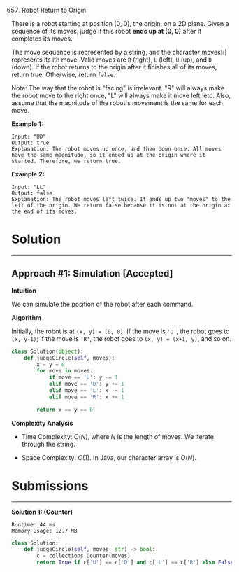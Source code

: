 657. Robot Return to Origin

There is a robot starting at position (0, 0), the origin, on a 2D plane. Given a sequence of its moves, judge if this robot **ends up at (0, 0)** after it completes its moves.

The move sequence is represented by a string, and the character moves[i] represents its ith move. Valid moves are `R` (right), `L` (left), `U` (up), and `D` (down). If the robot returns to the origin after it finishes all of its moves, return true. Otherwise, return `false`.

Note: The way that the robot is "facing" is irrelevant. "R" will always make the robot move to the right once, "L" will always make it move left, etc. Also, assume that the magnitude of the robot's movement is the same for each move.

**Example 1:**
```
Input: "UD"
Output: true 
Explanation: The robot moves up once, and then down once. All moves have the same magnitude, so it ended up at the origin where it started. Therefore, we return true.
``` 

**Example 2:**
```
Input: "LL"
Output: false
Explanation: The robot moves left twice. It ends up two "moves" to the left of the origin. We return false because it is not at the origin at the end of its moves.
```

# Solution
---
## Approach #1: Simulation [Accepted]
**Intuition**

We can simulate the position of the robot after each command.

**Algorithm**

Initially, the robot is at `(x, y) = (0, 0)`. If the move is `'U'`, the robot goes to `(x, y-1)`; if the move is `'R'`, the robot goes to `(x, y) = (x+1, y)`, and so on.

```python
class Solution(object):
    def judgeCircle(self, moves):
        x = y = 0
        for move in moves:
            if move == 'U': y -= 1
            elif move == 'D': y += 1
            elif move == 'L': x -= 1
            elif move == 'R': x += 1

        return x == y == 0
```

**Complexity Analysis**

* Time Complexity: $O(N)$, where $N$ is the length of moves. We iterate through the string.

* Space Complexity: $O(1)$. In Java, our character array is $O(N)$.

# Submissions
---
**Solution 1: (Counter)**
```
Runtime: 44 ms
Memory Usage: 12.7 MB
```
```python
class Solution:
    def judgeCircle(self, moves: str) -> bool:
        c = collections.Counter(moves)
        return True if c['U'] == c['D'] and c['L'] == c['R'] else False
```